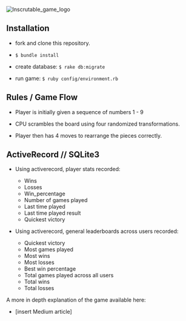 ![Inscrutable_game_logo](https://user-images.githubusercontent.com/47403119/62011684-c3a27680-b138-11e9-81c8-aad10280b7af.png)

## Installation

- fork and clone this repository.

- `$ bundle install`

- create database: `$ rake db:migrate`

- run game: `$ ruby config/environment.rb`

## Rules / Game Flow

- Player is initially given a sequence of numbers 1 - 9

- CPU scrambles the board using four randomized transformations.

- Player then has 4 moves to rearrange the pieces correctly.

## ActiveRecord // SQLite3

- Using activerecord, player stats recorded:
    * Wins
    * Losses
    * Win_percentage
    * Number of games played
    * Last time played
    * Last time played result
    * Quickest victory

- Using activerecord, general leaderboards across users recorded:
    * Quickest victory
    * Most games played
    * Most wins
    * Most losses
    * Best win percentage
    * Total games played across all users
    * Total wins
    * Total losses

A more in depth explanation of the game available here:
  - [insert Medium article]
